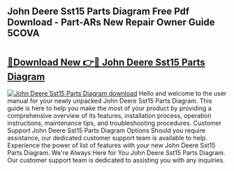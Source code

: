 ## John Deere Sst15 Parts Diagram Free Pdf Download - Part-ARs New Repair Owner Guide 5COVA

# <h2><a href="http://dfr63y.blite.top/?on=John+Deere+Sst15+Parts+Diagram">🔗Download New 👉🔴 John Deere Sst15 Parts Diagram</a></h2>

[![John Deere Sst15 Parts Diagram download](https://i.imgur.com/lujVjoI.png)](http://dfr63y.blite.top/?on=John+Deere+Sst15+Parts+Diagram)
Hello and welcome to the user manual for your newly unpacked John Deere Sst15 Parts Diagram. This guide is here to help you make the most of your product by providing a comprehensive overview of its features, installation process, operation instructions, maintenance tips, and troubleshooting procedures. Customer Support John Deere Sst15 Parts Diagram Options Should you require assistance, our dedicated customer support team is available to help. Experience the power of list of features with your new John Deere Sst15 Parts Diagram. We're Always Here for You John Deere Sst15 Parts Diagram. Our customer support team is dedicated to assisting you with any inquiries.
